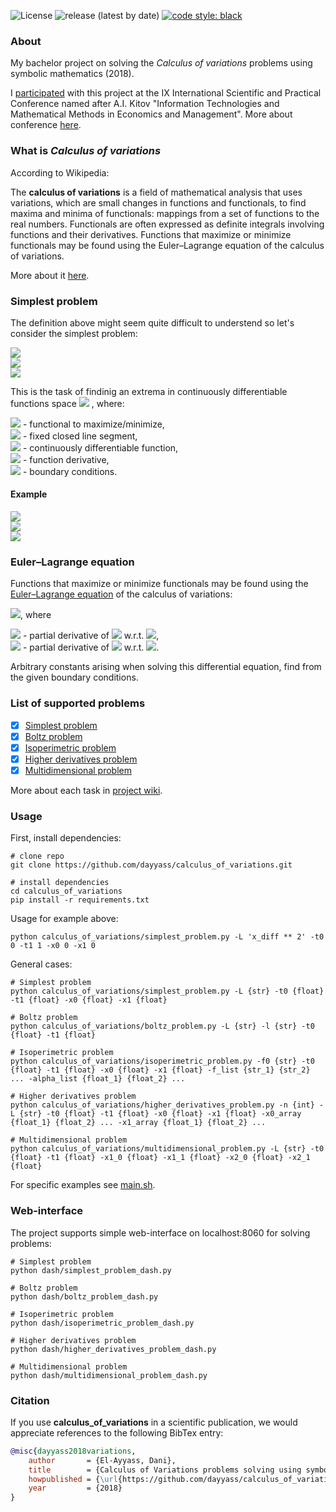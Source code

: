 <!-- ![test Status](https://github.com/dayyass/pytorch_ner/workflows/test/badge.svg) -->
<!-- ![lint Status](https://github.com/dayyass/pytorch_ner/workflows/lint/badge.svg) -->
![License](https://img.shields.io/github/license/dayyass/calculus_of_variations)
![release (latest by date)](https://img.shields.io/github/v/release/dayyass/calculus_of_variations)
[![code style: black](https://img.shields.io/badge/code%20style-black-000000.svg)](https://github.com/psf/black)

### About
My bachelor project on solving the *Calculus of variations* problems using symbolic mathematics (2018).

I [participated](https://it-mm.rea.ru/uploads/arhiv/2019/sertificat/299.pdf) with this project at the IX International Scientific and Practical Conference named after A.I. Kitov "Information Technologies and Mathematical Methods in Economics and Management".
More about conference [here](https://it-mm.rea.ru/eng).

### What is *Calculus of variations*
According to Wikipedia:

The **calculus of variations** is a field of mathematical analysis that uses variations, which are small changes in functions and functionals, to find maxima and minima of functionals: mappings from a set of functions to the real numbers. Functionals are often expressed as definite integrals involving functions and their derivatives. Functions that maximize or minimize functionals may be found using the Euler–Lagrange equation of the calculus of variations.

More about it [here](https://en.wikipedia.org/wiki/Calculus_of_variations).

### Simplest problem
The definition above might seem quite difficult to understend so let's consider the simplest problem:

<img src="https://render.githubusercontent.com/render/math?math=I(x) = \int_{t_0}^{t_1} L(t, x(t), \dot x(t)) dt \to extr"><br/>
<img src="https://render.githubusercontent.com/render/math?math=x(t_0) = x_0"><br/>
<img src="https://render.githubusercontent.com/render/math?math=x(t_1) = x_1"><br/>

This is the task of findinig an extrema in continuously differentiable functions space
<img src="https://render.githubusercontent.com/render/math?math=C^1([t_0, t_1], \mathbb{R})">
, where:

<img src="https://render.githubusercontent.com/render/math?math=I(x): C^1([t_0, t_1], \mathbb{R}) \to \mathbb{R}"> - functional to maximize/minimize,<br/>
<img src="https://render.githubusercontent.com/render/math?math=[t_0, t_1]: t_0 < t_1"> - fixed closed line segment,<br/>
<img src="https://render.githubusercontent.com/render/math?math=x(t) \in C^1([t_0, t_1], \mathbb{R})"> - continuously differentiable function,<br/>
<img src="https://render.githubusercontent.com/render/math?math=\dot x(t) = \frac {dx}{dt})"> - function derivative,<br/>
<img src="https://render.githubusercontent.com/render/math?math=x_0, x_1 \in \mathbb{R}"> - boundary conditions.<br/>

#### Example
<img src="https://render.githubusercontent.com/render/math?math=I(x) = \int_{0}^{1} (\dot x^2 %2B tx) dt \to extr"><br/>
<img src="https://render.githubusercontent.com/render/math?math=x(0) = 0"><br/>
<img src="https://render.githubusercontent.com/render/math?math=x(1) = 0"><br/>

### Euler–Lagrange equation
Functions that maximize or minimize functionals may be found using the [Euler–Lagrange equation](https://en.wikipedia.org/wiki/Euler–Lagrange_equation) of the calculus of variations:

<img src="https://render.githubusercontent.com/render/math?math=L_x(t, x(t), \dot x(t)) - \frac {d}{dt}L_{\dot x}(t, x(t), \dot x(t)) = 0">, where

<img src="https://render.githubusercontent.com/render/math?math=L_x"> - partial derivative of <img src="https://render.githubusercontent.com/render/math?math=L"> w.r.t. <img src="https://render.githubusercontent.com/render/math?math=x">,<br/>
<img src="https://render.githubusercontent.com/render/math?math=L_{\dot x}"> - partial derivative of <img src="https://render.githubusercontent.com/render/math?math=L"> w.r.t. <img src="https://render.githubusercontent.com/render/math?math=\dot x">.<br/>

Arbitrary constants arising when solving this differential equation, find from the given boundary conditions.

### List of supported problems
- [x] [Simplest problem](https://github.com/dayyass/calculus_of_variations/wiki/Simplest-problem)
- [x] [Boltz problem](https://github.com/dayyass/calculus_of_variations/wiki/Boltz-problem)
- [x] [Isoperimetric problem](https://github.com/dayyass/calculus_of_variations/wiki/Isoperimetric-problem)
- [x] [Higher derivatives problem](https://github.com/dayyass/calculus_of_variations/wiki/Higher-derivatives-problem)
- [x] [Multidimensional problem](https://github.com/dayyass/calculus_of_variations/wiki/Multidimensional-problem)

More about each task in [project wiki](https://github.com/dayyass/calculus_of_variations/wiki).

### Usage
First, install dependencies:
```
# clone repo   
git clone https://github.com/dayyass/calculus_of_variations.git

# install dependencies   
cd calculus_of_variations
pip install -r requirements.txt
```

Usage for example above:
```
python calculus_of_variations/simplest_problem.py -L 'x_diff ** 2' -t0 0 -t1 1 -x0 0 -x1 0
```

General cases:
```
# Simplest problem
python calculus_of_variations/simplest_problem.py -L {str} -t0 {float} -t1 {float} -x0 {float} -x1 {float}

# Boltz problem
python calculus_of_variations/boltz_problem.py -L {str} -l {str} -t0 {float} -t1 {float}

# Isoperimetric problem
python calculus_of_variations/isoperimetric_problem.py -f0 {str} -t0 {float} -t1 {float} -x0 {float} -x1 {float} -f_list {str_1} {str_2} ... -alpha_list {float_1} {float_2} ...

# Higher derivatives problem
python calculus_of_variations/higher_derivatives_problem.py -n {int} -L {str} -t0 {float} -t1 {float} -x0 {float} -x1 {float} -x0_array {float_1} {float_2} ... -x1_array {float_1} {float_2} ...

# Multidimensional problem
python calculus_of_variations/multidimensional_problem.py -L {str} -t0 {float} -t1 {float} -x1_0 {float} -x1_1 {float} -x2_0 {float} -x2_1 {float}
```

For specific examples see [main.sh](https://github.com/dayyass/calculus_of_variations/blob/master/main.sh).

### Web-interface
The project supports simple web-interface on localhost:8060 for solving problems:
```
# Simplest problem
python dash/simplest_problem_dash.py

# Boltz problem
python dash/boltz_problem_dash.py

# Isoperimetric problem
python dash/isoperimetric_problem_dash.py

# Higher derivatives problem
python dash/higher_derivatives_problem_dash.py

# Multidimensional problem
python dash/multidimensional_problem_dash.py
```

### Citation
If you use **calculus_of_variations** in a scientific publication, we would appreciate references to the following BibTex entry:
```bibtex
@misc{dayyass2018variations,
    author       = {El-Ayyass, Dani},
    title        = {Calculus of Variations problems solving using symbolic mathematics},
    howpublished = {\url{https://github.com/dayyass/calculus_of_variations}},
    year         = {2018}
}
```
